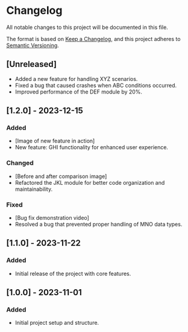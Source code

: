 # Changelog

All notable changes to this project will be documented in this file.

The format is based on [Keep a Changelog](https://keepachangelog.com/en/1.0.0/),
and this project adheres to [Semantic Versioning](https://semver.org/spec/v2.0.0.html).

## [Unreleased]

- Added a new feature for handling XYZ scenarios.
- Fixed a bug that caused crashes when ABC conditions occurred.
- Improved performance of the DEF module by 20%.

## [1.2.0] - 2023-12-15

### Added

- [Image of new feature in action]
- New feature: GHI functionality for enhanced user experience.

### Changed

- [Before and after comparison image]
- Refactored the JKL module for better code organization and maintainability.

### Fixed

- [Bug fix demonstration video]
- Resolved a bug that prevented proper handling of MNO data types.

## [1.1.0] - 2023-11-22

### Added

- Initial release of the project with core features.

## [1.0.0] - 2023-11-01

### Added

- Initial project setup and structure.

